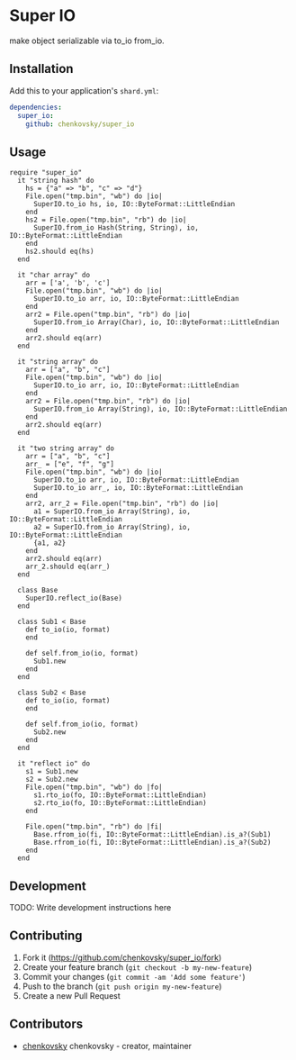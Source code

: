# Super IO

make object serializable via to_io from_io.

## Installation

Add this to your application's `shard.yml`:

```yaml
dependencies:
  super_io:
    github: chenkovsky/super_io
```

## Usage

```crystal
require "super_io"
  it "string hash" do
    hs = {"a" => "b", "c" => "d"}
    File.open("tmp.bin", "wb") do |io|
      SuperIO.to_io hs, io, IO::ByteFormat::LittleEndian
    end
    hs2 = File.open("tmp.bin", "rb") do |io|
      SuperIO.from_io Hash(String, String), io, IO::ByteFormat::LittleEndian
    end
    hs2.should eq(hs)
  end

  it "char array" do
    arr = ['a', 'b', 'c']
    File.open("tmp.bin", "wb") do |io|
      SuperIO.to_io arr, io, IO::ByteFormat::LittleEndian
    end
    arr2 = File.open("tmp.bin", "rb") do |io|
      SuperIO.from_io Array(Char), io, IO::ByteFormat::LittleEndian
    end
    arr2.should eq(arr)
  end

  it "string array" do
    arr = ["a", "b", "c"]
    File.open("tmp.bin", "wb") do |io|
      SuperIO.to_io arr, io, IO::ByteFormat::LittleEndian
    end
    arr2 = File.open("tmp.bin", "rb") do |io|
      SuperIO.from_io Array(String), io, IO::ByteFormat::LittleEndian
    end
    arr2.should eq(arr)
  end

  it "two string array" do
    arr = ["a", "b", "c"]
    arr_ = ["e", "f", "g"]
    File.open("tmp.bin", "wb") do |io|
      SuperIO.to_io arr, io, IO::ByteFormat::LittleEndian
      SuperIO.to_io arr_, io, IO::ByteFormat::LittleEndian
    end
    arr2, arr_2 = File.open("tmp.bin", "rb") do |io|
      a1 = SuperIO.from_io Array(String), io, IO::ByteFormat::LittleEndian
      a2 = SuperIO.from_io Array(String), io, IO::ByteFormat::LittleEndian
      {a1, a2}
    end
    arr2.should eq(arr)
    arr_2.should eq(arr_)
  end

  class Base
    SuperIO.reflect_io(Base)
  end

  class Sub1 < Base
    def to_io(io, format)
    end

    def self.from_io(io, format)
      Sub1.new
    end
  end

  class Sub2 < Base
    def to_io(io, format)
    end

    def self.from_io(io, format)
      Sub2.new
    end
  end

  it "reflect io" do
    s1 = Sub1.new
    s2 = Sub2.new
    File.open("tmp.bin", "wb") do |fo|
      s1.rto_io(fo, IO::ByteFormat::LittleEndian)
      s2.rto_io(fo, IO::ByteFormat::LittleEndian)
    end

    File.open("tmp.bin", "rb") do |fi|
      Base.rfrom_io(fi, IO::ByteFormat::LittleEndian).is_a?(Sub1)
      Base.rfrom_io(fi, IO::ByteFormat::LittleEndian).is_a?(Sub2)
    end
  end

```


## Development

TODO: Write development instructions here

## Contributing

1. Fork it (<https://github.com/chenkovsky/super_io/fork>)
2. Create your feature branch (`git checkout -b my-new-feature`)
3. Commit your changes (`git commit -am 'Add some feature'`)
4. Push to the branch (`git push origin my-new-feature`)
5. Create a new Pull Request

## Contributors

- [chenkovsky](https://github.com/chenkovsky) chenkovsky - creator, maintainer
